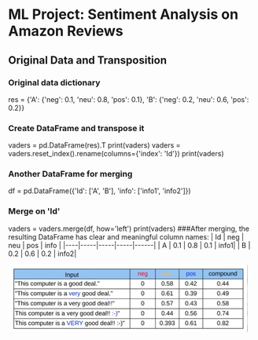 # ML Project: Sentiment Analysis on Amazon Reviews

## Original Data and Transposition 

### Original data dictionary
res = {'A': {'neg': 0.1, 'neu': 0.8, 'pos': 0.1},
       'B': {'neg': 0.2, 'neu': 0.6, 'pos': 0.2}}
### Create DataFrame and transpose it
vaders = pd.DataFrame(res).T
print(vaders)
vaders = vaders.reset_index().rename(columns={'index': 'Id'})
print(vaders)
### Another DataFrame for merging
df = pd.DataFrame({'Id': ['A', 'B'], 'info': ['info1', 'info2']})
### Merge on 'Id'
vaders = vaders.merge(df, how='left')
print(vaders)
###After merging, the resulting DataFrame has clear and meaningful column names:
| Id | neg | neu | pos | info |
|----|-----|-----|-----|------|
| A  | 0.1 | 0.8 | 0.1 | info1|
| B  | 0.2 | 0.6 | 0.2 | info2|


![positive negative neutral Example Table](images/posnegneu_table.png)
